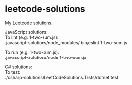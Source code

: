# leetcode-solutions
My [Leetcode](https://leetcode.com) solutions.

JavaScript solutions:  
To lint (e.g. 1-two-sum.js):  
.javascript-solutions/node_modules/.bin/eslint 1-two-sum.js

To run (e.g. 1-two-sum.js):  
.javascript-solutions/node 1-two-sum.js

C# solutions:  
To test:  
./csharp-solutions/LeetCodeSolutions.Tests/dotnet test